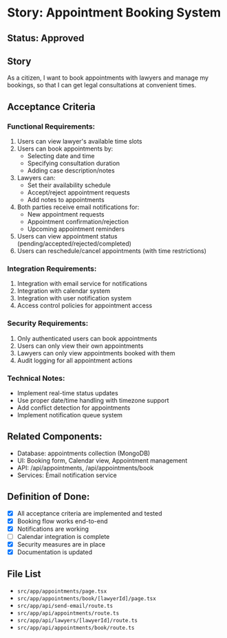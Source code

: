 # Story: Appointment Booking System

## Status: Approved

## Story

As a citizen,
I want to book appointments with lawyers and manage my bookings,
so that I can get legal consultations at convenient times.

## Acceptance Criteria

### Functional Requirements:

1. Users can view lawyer's available time slots
2. Users can book appointments by:
   - Selecting date and time
   - Specifying consultation duration
   - Adding case description/notes
3. Lawyers can:
   - Set their availability schedule
   - Accept/reject appointment requests
   - Add notes to appointments
4. Both parties receive email notifications for:
   - New appointment requests
   - Appointment confirmation/rejection
   - Upcoming appointment reminders
5. Users can view appointment status (pending/accepted/rejected/completed)
6. Users can reschedule/cancel appointments (with time restrictions)

### Integration Requirements:

1. Integration with email service for notifications
2. Integration with calendar system
3. Integration with user notification system
4. Access control policies for appointment access

### Security Requirements:

1. Only authenticated users can book appointments
2. Users can only view their own appointments
3. Lawyers can only view appointments booked with them
4. Audit logging for all appointment actions

### Technical Notes:

- Implement real-time status updates
- Use proper date/time handling with timezone support
- Add conflict detection for appointments
- Implement notification queue system

## Related Components:

- Database: appointments collection (MongoDB)
- UI: Booking form, Calendar view, Appointment management
- API: /api/appointments, /api/appointments/book
- Services: Email notification service

## Definition of Done:

- [x] All acceptance criteria are implemented and tested
- [x] Booking flow works end-to-end
- [x] Notifications are working
- [ ] Calendar integration is complete
- [x] Security measures are in place
- [x] Documentation is updated

## File List

- `src/app/appointments/page.tsx`
- `src/app/appointments/book/[lawyerId]/page.tsx`
- `src/app/api/send-email/route.ts`
- `src/app/api/appointments/route.ts`
- `src/app/api/lawyers/[lawyerId]/route.ts`
- `src/app/api/appointments/book/route.ts`